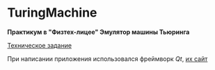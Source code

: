 # TuringMachine
__Практикум в "Физтех-лицее" Эмулятор машины Тьюринга__

[Техническое задание](ТЗ_МТ.pdf)

При написании приложения использовался фреймворк _Qt_, [их сайт](https://www.qt.io/)
